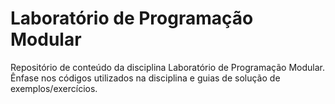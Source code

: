 # Laboratório de Programação Modular

Repositório de conteúdo da disciplina Laboratório de Programação Modular. Ênfase nos códigos utilizados na disciplina e guias de solução de exemplos/exercícios.

